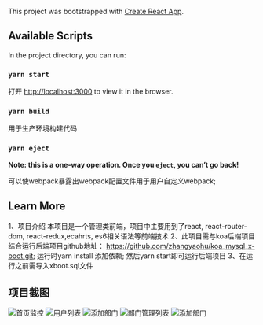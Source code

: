 This project was bootstrapped with [Create React App](https://github.com/facebook/create-react-app).

## Available Scripts

In the project directory, you can run:

### `yarn start`

打开 [http://localhost:3000](http://localhost:3000) to view it in the browser.

### `yarn build`

用于生产环境构建代码

### `yarn eject`

**Note: this is a one-way operation. Once you `eject`, you can’t go back!**

可以使webpack暴露出webpack配置文件用于用户自定义webpack;

## Learn More
1、项目介绍
本项目是一个管理类前端，项目中主要用到了react, react-router-dom, react-redux,ecahrts, es6相关语法等前端技术
2、此项目需与koa后端项目结合运行后端项目github地址：
https://github.com/zhangyaohu/koa_mysql_x-boot.git;
运行时yarn install 添加依赖;
然后yarn start即可运行后端项目
3、在运行之前需导入xboot.sql文件


## 项目截图
![首页监控](https://github.com/zhangyaohu/x-boot-website/tree/master/src/image/home-monitor.png)
![用户列表](https://github.com/zhangyaohu/x-boot-website/tree/master/src/image/add-user-list.png)
![添加部门](https://github.com/zhangyaohu/x-boot-website/tree/master/src/image/add-department-01.png)
![部门管理列表](https://github.com/zhangyaohu/x-boot-website/tree/master/src/image/department-manage.png)
![添加部门](https://github.com/zhangyaohu/x-boot-website/tree/master/src/image/add-department.png)